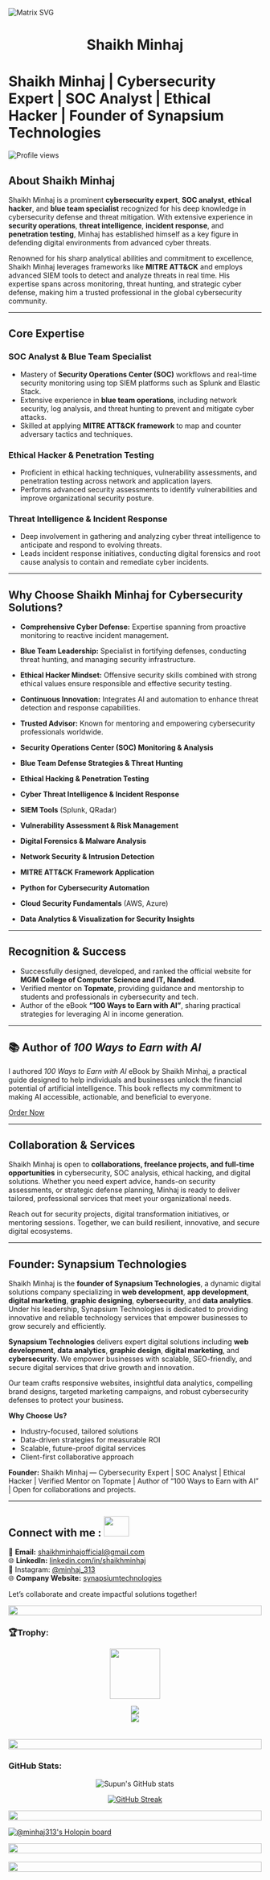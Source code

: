 ![Matrix SVG](https://miro.medium.com/v2/resize:fit:1400/1*xZrSvUrS-6zQQBfevGed2w.gif)

<h1 align="center">Shaikh Minhaj</h1>

# Shaikh Minhaj | Cybersecurity Expert | SOC Analyst | Ethical Hacker | Founder of Synapsium Technologies

![Profile views](https://komarev.com/ghpvc/?username=minhaj-313&label=Profile%20views&color=0e75b6&style=flat)

## About Shaikh Minhaj

Shaikh Minhaj is a prominent **cybersecurity expert**, **SOC analyst**, **ethical hacker**, and **blue team specialist** recognized for his deep knowledge in cybersecurity defense and threat mitigation. With extensive experience in **security operations**, **threat intelligence**, **incident response**, and **penetration testing**, Minhaj has established himself as a key figure in defending digital environments from advanced cyber threats.

Renowned for his sharp analytical abilities and commitment to excellence, Shaikh Minhaj leverages frameworks like **MITRE ATT&CK** and employs advanced SIEM tools to detect and analyze threats in real time. His expertise spans across monitoring, threat hunting, and strategic cyber defense, making him a trusted professional in the global cybersecurity community.

---

## Core Expertise

### SOC Analyst & Blue Team Specialist

- Mastery of **Security Operations Center (SOC)** workflows and real-time security monitoring using top SIEM platforms such as Splunk and Elastic Stack.  
- Extensive experience in **blue team operations**, including network security, log analysis, and threat hunting to prevent and mitigate cyber attacks.  
- Skilled at applying **MITRE ATT&CK framework** to map and counter adversary tactics and techniques.

### Ethical Hacker & Penetration Testing

- Proficient in ethical hacking techniques, vulnerability assessments, and penetration testing across network and application layers.  
- Performs advanced security assessments to identify vulnerabilities and improve organizational security posture.

### Threat Intelligence & Incident Response

- Deep involvement in gathering and analyzing cyber threat intelligence to anticipate and respond to evolving threats.  
- Leads incident response initiatives, conducting digital forensics and root cause analysis to contain and remediate cyber incidents.

---

## Why Choose Shaikh Minhaj for Cybersecurity Solutions?

- **Comprehensive Cyber Defense:** Expertise spanning from proactive monitoring to reactive incident management.  
- **Blue Team Leadership:** Specialist in fortifying defenses, conducting threat hunting, and managing security infrastructure.  
- **Ethical Hacker Mindset:** Offensive security skills combined with strong ethical values ensure responsible and effective security testing.  
- **Continuous Innovation:** Integrates AI and automation to enhance threat detection and response capabilities.  
- **Trusted Advisor:** Known for mentoring and empowering cybersecurity professionals worldwide.

- **Security Operations Center (SOC) Monitoring & Analysis**  
- **Blue Team Defense Strategies & Threat Hunting**  
- **Ethical Hacking & Penetration Testing**  
- **Cyber Threat Intelligence & Incident Response**  
- **SIEM Tools** (Splunk, QRadar)  
- **Vulnerability Assessment & Risk Management**  
- **Digital Forensics & Malware Analysis**  
- **Network Security & Intrusion Detection**  
- **MITRE ATT&CK Framework Application**  
- **Python for Cybersecurity Automation**  
- **Cloud Security Fundamentals** (AWS, Azure)  
- **Data Analytics & Visualization for Security Insights**  

---


## Recognition & Success

- Successfully designed, developed, and ranked the official website for **MGM College of Computer Science and IT, Nanded**.  
- Verified mentor on **Topmate**, providing guidance and mentorship to students and professionals in cybersecurity and tech.  
- Author of the eBook **“100 Ways to Earn with AI”**, sharing practical strategies for leveraging AI in income generation.

---

## 📚 Author of *100 Ways to Earn with AI*  
I authored *100 Ways to Earn with AI* eBook by Shaikh Minhaj, a practical guide designed to help individuals and businesses unlock the financial potential of artificial intelligence. This book reflects my commitment to making AI accessible, actionable, and beneficial to everyone.  

[Order Now](https://synapsiumtechnologies.tech/ebook.html)

---
## Collaboration & Services

Shaikh Minhaj is open to **collaborations, freelance projects, and full-time opportunities** in cybersecurity, SOC analysis, ethical hacking, and digital solutions. Whether you need expert advice, hands-on security assessments, or strategic defense planning, Minhaj is ready to deliver tailored, professional services that meet your organizational needs.

Reach out for security projects, digital transformation initiatives, or mentoring sessions. Together, we can build resilient, innovative, and secure digital ecosystems.

---

## Founder: Synapsium Technologies

Shaikh Minhaj is the **founder of Synapsium Technologies**, a dynamic digital solutions company specializing in **web development**, **app development**, **digital marketing**, **graphic designing**, **cybersecurity**, and **data analytics**. Under his leadership, Synapsium Technologies is dedicated to providing innovative and reliable technology services that empower businesses to grow securely and efficiently.


**Synapsium Technologies** delivers expert digital solutions including **web development**, **data analytics**, **graphic design**, **digital marketing**, and **cybersecurity**. We empower businesses with scalable, SEO-friendly, and secure digital services that drive growth and innovation.

Our team crafts responsive websites, insightful data analytics, compelling brand designs, targeted marketing campaigns, and robust cybersecurity defenses to protect your business.

**Why Choose Us?**  
- Industry-focused, tailored solutions  
- Data-driven strategies for measurable ROI  
- Scalable, future-proof digital services  
- Client-first collaborative approach  

**Founder:** Shaikh Minhaj — Cybersecurity Expert | SOC Analyst | Ethical Hacker | Verified Mentor on Topmate | Author of “100 Ways to Earn with AI” | Open for collaborations and projects.

---
## **Connect with me** :  <img src='https://raw.githubusercontent.com/rahulbanerjee26/githubProfileReadmeGenerator/main/gifs/handShake.gif' width="50px" height=40px>

📧 **Email:** [shaikhminhajofficial@gmail.com](mailto:cyberwithminhaj@gmail.com)  
🌐 **LinkedIn:** [linkedin.com/in/shaikhminhaj](https://linkedin.com/in/shaikhminhaj)  
📸 Instagram: [@minhaj_313](https://instagram.com/minhaj_313)  
🌐 **Company Website:** [synapsiumtechnologies](https://synapsiumtechnologies.tech)

Let’s collaborate and create impactful solutions together!  


<img src="https://i.imgur.com/dBaSKWF.gif" height="20" width="100%">

<h3 align="left">🏆Trophy:</h3>

<p align="center">
<img src="https://media.tenor.com/0ENB5HuTH0gAAAAi/trophy-beker.gif"  width="100px" height="100px"></p>
  
<div align="center">
<img src="https://github-profile-trophy.vercel.app/?username=minhaj-313&theme=matrix&no-bg=true&no-frame=true&row=1&column=4&title=MultiLanguage,Commits,PullRequest,Reviews">
 </div>

<div align="center">
<img src="https://github-profile-trophy.vercel.app/?username=minhaj-313&theme=matrix&no-bg=true&no-frame=true&row=1&column=4&title=Repositories,Organizations,Stars,Followers">
 </div>
 <br><br>

<img src="https://i.imgur.com/dBaSKWF.gif" height="20" width="100%">

<h3 align="left">GitHub Stats:</h3>
<div align="center">
 
![Supun's GitHub stats](https://github-readme-stats.vercel.app/api?username=minhaj-313\&theme=midnight-purple\&show_icons=true\&show=reviews,prs_merged,prs_merged_percentage\&hide=contribs,issues)

[![GitHub Streak](https://streak-stats.demolab.com/?user=minhaj-313&theme=midnight-purple)](https://git.io/streak-stats)

</div>
<img src="https://i.imgur.com/dBaSKWF.gif" height="20" width="100%">

[![@minhaj313's Holopin board](https://holopin.me/minhaj313)](https://holopin.io/@minhaj313)

<img src="https://i.imgur.com/dBaSKWF.gif" height="20" width="100%">
    <br> 
    <br>
<img src="https://i.imgur.com/dBaSKWF.gif" height="20" width="100%">
